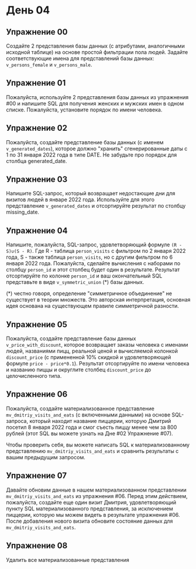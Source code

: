 # День 04


## Упражнение 00

Создайте 2 представления базы данных (с атрибутами, аналогичными исходной таблице) на основе простой фильтрации пола людей. Задайте соответствующие имена для представлений базы данных: `v_persons_female` и `v_persons_male`.


## Упражнение 01 

Пожалуйста, используйте 2 представления базы данных из упражнения #00 и напишите SQL для получения женских и мужских имен в одном списке. Пожалуйста, установите порядок по имени человека.


## Упражнение 02

Пожалуйста, создайте представление базы данных (с именем `v_generated_dates`), которое должно "хранить" сгенерированные даты с 1 по 31 января 2022 года в типе DATE. Не забудьте про порядок для столбца generated_date.  


## Упражнение 03

Напишите SQL-запрос, который возвращает недостающие дни для визитов людей в январе 2022 года. Используйте для этого представление `v_generated_dates` и отсортируйте результат по столбцу missing_date.



## Упражнение 04

Напишите, пожалуйста, SQL-запрос, удовлетворяющий формуле `(R - S)∪(S - R)`.
Где R - таблица `person_visits` с фильтром по 2 января 2022 года, S - также таблица `person_visits`, но с другим фильтром по 6 января 2022 года. Пожалуйста, сделайте вычисления с наборами по столбцу `person_id` и этот столбец будет один в результате. Результат отсортируйте по колонке `person_id` и ваш окончательный SQL представьте в виде `v_symmetric_union` (*) базы данных.

(*) честно говоря, определение "симметричное объединение" не существует в теории множеств. Это авторская интерпретация, основная идея основана на существующем правиле симметричной разности. 


## Упражнение 05

Пожалуйста, создайте представление базы данных `v_price_with_discount`, которое возвращает заказы человека с именами людей, названиями пицц, реальной ценой и вычисляемой колонкой `discount_price` (с примененной 10% скидкой и удовлетворяющей формуле `price - price*0.1`). Результат отсортируйте по имени человека и названию пиццы и округлите столбец `discount_price` до целочисленного типа. 


## Упражнение 06

Пожалуйста, создайте материализованное представление `mv_dmitriy_visits_and_eats` (с включенными данными) на основе SQL-запроса, который находит название пиццерии, которую Дмитрий посетил 8 января 2022 года и смог съесть пиццу менее чем за 800 рублей (этот SQL вы можете узнать на Дне #02 Упражнение #07). 

Чтобы проверить себя, вы можете написать SQL к материализованному представлению `mv_dmitriy_visits_and_eats` и сравнить результаты с вашим предыдущим запросом.


## Упражнение 07

Давайте обновим данные в нашем материализованном представлении `mv_dmitriy_visits_and_eats` из упражнения #06. Перед этим действием, пожалуйста, создайте еще один визит Дмитрия, удовлетворяющий пункту SQL материализованного представления, за исключением пиццерии, которую мы можем видеть в результате упражнения #06.
После добавления нового визита обновите состояние данных для `mv_dmitriy_visits_and_eats`.



## Упражнение 08

Удалить все материализованные представления
